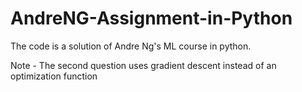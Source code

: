 # AndreNG-Assignment-in-Python

The code is a solution of Andre Ng's ML course in python. 

Note - The second question uses gradient descent instead of an optimization function
